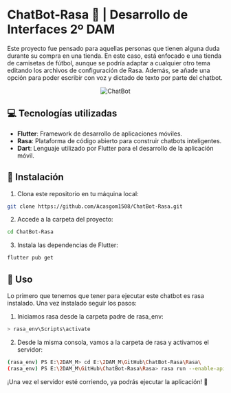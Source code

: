 # ChatBot-Rasa 🤖 | Desarrollo de Interfaces 2º DAM
Este proyecto fue pensado para aquellas personas que tienen alguna duda durante su compra en una tienda. En este caso, está enfocado e una tienda de camisetas de fútbol, aunque se podría adaptar a cualquier otro tema editando los archivos de configuración de Rasa. Además, se añade una opción para poder escribir con voz y dictado de texto por parte del chatbot. 
 
 <div align="center">
  <img src="https://media0.giphy.com/media/v1.Y2lkPTc5MGI3NjExZHRtOGtkdGEzOTY3Z2x3d25yYjB4M29lamY4NzhpdndvcnIxb3lqZSZlcD12MV9pbnRlcm5hbF9naWZfYnlfaWQmY3Q9Zw/NWlBEcDW5evFS/giphy.gif" alt="ChatBot"/>
</div>

## 💻 Tecnologías utilizadas
- **Flutter**: Framework de desarrollo de aplicaciones móviles.
- **Rasa**: Plataforma de código abierto para construir chatbots inteligentes.
- **Dart**: Lenguaje utilizado por Flutter para el desarrollo de la aplicación móvil.

## 🔧 Instalación
1. Clona este repositorio en tu máquina local:
```bash
git clone https://github.com/Acasgom1508/ChatBot-Rasa.git
```

2. Accede a la carpeta del proyecto:
```bash
cd ChatBot-Rasa
```

3. Instala las dependencias de Flutter:
```bash
flutter pub get
```

## 🚀 Uso
Lo primero que tenemos que tener para ejecutar este chatbot es rasa instalado. Una vez instalado seguir los pasos:  

1. Iniciamos rasa desde la carpeta padre de rasa_env:
```bash
> rasa_env\Scripts\activate
```

2. Desde la misma consola, vamos a la carpeta de rasa y activamos el servidor:
```bash
(rasa_env) PS E:\2DAM_M> cd E:\2DAM_M\GitHub\ChatBot-Rasa\Rasa\
(rasa_env) PS E:\2DAM_M\GitHub\ChatBot-Rasa\Rasa> rasa run --enable-api
```
¡Una vez el servidor esté corriendo, ya podrás ejecutar la aplicación! 🎉

 
